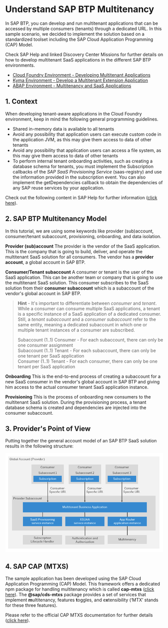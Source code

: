 # Understand SAP BTP Multitenancy

In SAP BTP, you can develop and run multitenant applications that can be accessed by multiple consumers (tenants) through a dedicated URL. In this sample scenario, we decided to implement the solution based on a standardized toolset including the SAP Cloud Application Programming (CAP) Model.

Check SAP Help and linked Discovery Center Missions for further details on how to develop multitenant SaaS applications in the different SAP BTP environments. 

* [Cloud Foundry Environment - Developing Multitenant Applications](https://help.sap.com/docs/BTP/65de2977205c403bbc107264b8eccf4b/5e8a2b74e4f2442b8257c850ed912f48.html?locale=en-US)
* [Kyma Environment - Develop a Multitenant Extension Application](https://discovery-center.cloud.sap/missiondetail/3683/3726/)
* [ABAP Environment - Multitenancy and SaaS Applications](https://help.sap.com/docs/BTP/65de2977205c403bbc107264b8eccf4b/81659c0f5a2b4ca0999329b5b6c60548.html?locale=en-US)


## 1. Context
When developing tenant-aware applications in the Cloud Foundry environment, keep in mind the following general programming guidelines.

- Shared in-memory data is available to all tenants
- Avoid any possibility that application users can execute custom code in the application JVM, as this may give them access to data of other tenants
- Avoid any possibility that application users can access a file system, as this may give them access to data of other tenants
- To perform internal tenant onboarding activities, such as creating a database schema for tenants, you must implement the Subscription callbacks of the *SAP SaaS Provisioning Service* (saas-registry) and use the information provided in the subscription event. You can also implement the getDependencies callback to obtain the dependencies of any SAP reuse services by your application. 

Check out the following content in SAP Help for further information ([click here](https://help.sap.com/products/BTP/65de2977205c403bbc107264b8eccf4b/ff540477f5404e3da2a8ce23dcee602a.html)).


## 2. SAP BTP Multitenancy Model

In this tutorial, we are using some keywords like provider (sub)account, consumer/tenant subaccount, provisioning, onboarding, and data isolation. 

**Provider (sub)account** 
The provider is the vendor of the SaaS application. This is the company that is going to build, deliver, and operate the multitenant SaaS solution for all consumers. The vendor has a **provider account**, a global account in SAP BTP.

**Consumer/Tenant subaccount** 
A consumer or tenant is the user of the SaaS application. This can be another team or company that is going to use the multitenant SaaS solution. This consumer subscribes to the SaaS solution from their **consumer subaccount** which is a subaccount of the vendor's global account in SAP BTP.

> **Hint** - It's important to differentiate between *consumer* and *tenant*. While a consumer can consume multiple SaaS applications, a tenant is a specific instance of a SaaS application of a dedicated consumer. Still, a *tenant subaccount* and a *consumer subaccount* refer to the same entity, meaning a dedicated subaccount in which one or multiple tenant instances of a consumer are subscribed. 
> 
>Subaccount (1..1) Consumer - For each subaccount, there can only be one consumer assignment<br>
>Subaccount (1..1) Tenant - For each subaccount, there can only be one tenant per SaaS application<br>
>Consumer (1..1) Tenant - For each consumer, there can only be one tenant per SaaS application<br>

**Onboarding**
This is the end-to-end process of creating a subaccount for a new SaaS consumer in the vendor's global account in SAP BTP and giving him access to the actual consumer tenant SaaS application instance. 

**Provisioning** 
This is the process of onboarding new consumers to the multitenant SaaS solution. During the provisioning process, a tenant database schema is created and dependencies are injected into the consumer subaccount.


## 3. Provider's Point of View

Putting together the general account model of an SAP BTP SaaS solution results in the following structure:

[<img src="./images/account-model.png" width="500" />](./images/account-model.png)


## 4. SAP CAP (MTXS)

The sample application has been developed using the SAP Cloud Application Programming (CAP) Model. This framework offers a dedicated npm package for handling multitenancy which is called **cap-mtxs** ([click here](https://www.npmjs.com/package/@sap/cds-mtxs)). The **@sap/cds-mtxs** package provides a set of services that implement **m**ultitenancy, features **t**oggles, and e**x**tensibility (‘MTX’ stands for these three features). 

Please refer to the official CAP MTXS documentation for further details ([click here](https://cap.cloud.sap/docs/guides/multitenancy/mtxs)).
